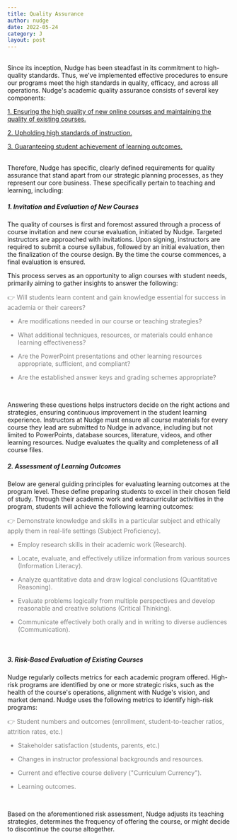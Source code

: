 ```yaml
---
title: Quality Assurance
author: nudge
date: 2022-05-24
category: J
layout: post
---
```


<br>
Since its inception, Nudge has been steadfast in its commitment to high-quality standards. Thus, we've implemented effective procedures to ensure our programs meet the high standards in quality, efficacy, and across all operations.
Nudge's academic quality assurance consists of several key components:

<u>1. Ensuring the high quality of new online courses and maintaining the quality of existing courses.</u>

<u>2. Upholding high standards of instruction.</u>

<u>3. Guaranteeing student achievement of learning outcomes.</u>

<br>
Therefore, Nudge has specific, clearly defined requirements for quality assurance that stand apart from our strategic planning processes, as they represent our core business. These specifically pertain to teaching and learning, including:
<br>

##### 1.	Invitation and Evaluation of New Courses
The quality of courses is first and foremost assured through a process of course invitation and new course evaluation, initiated by Nudge. Targeted instructors are approached with invitations. Upon signing, instructors are required to submit a course syllabus, followed by an initial evaluation, then the finalization of the course design. By the time the course commences, a final evaluation is ensured.

This process serves as an opportunity to align courses with student needs, primarily aiming to gather insights to answer the following:

<font color="gray">

👉 Will students learn content and gain knowledge essential for success in academia or their careers?<br>

-   Are modifications needed in our course or teaching strategies?<br>

-   What additional techniques, resources, or materials could enhance learning effectiveness?<br>

-   Are the PowerPoint presentations and other learning resources appropriate, sufficient, and compliant?<br>

-   Are the established answer keys and grading schemes appropriate?<br>

</font>
<br>

Answering these questions helps instructors decide on the right actions and strategies, ensuring continuous improvement in the student learning experience. Instructors at Nudge must ensure all course materials for every course they lead are submitted to Nudge in advance, including but not limited to PowerPoints, database sources, literature, videos, and other learning resources. Nudge evaluates the quality and completeness of all course files.
<br>

##### 2.	Assessment of Learning Outcomes
Below are general guiding principles for evaluating learning outcomes at the program level. These define preparing students to excel in their chosen field of study. Through their academic work and extracurricular activities in the program, students will achieve the following learning outcomes:

<font color="gray">
  
👉  Demonstrate knowledge and skills in a particular subject and ethically apply them in real-life settings (Subject Proficiency).<br>

-   Employ research skills in their academic work (Research).<br>
  
-   Locate, evaluate, and effectively utilize information from various sources (Information Literacy).<br>
  
-   Analyze quantitative data and draw logical conclusions (Quantitative Reasoning).<br>
  
-   Evaluate problems logically from multiple perspectives and develop reasonable and creative solutions (Critical Thinking).<br>

-   Communicate effectively both orally and in writing to diverse audiences (Communication).<br>

</font>
<br>

##### 3.	Risk-Based Evaluation of Existing Courses
Nudge regularly collects metrics for each academic program offered. High-risk programs are identified by one or more strategic risks, such as the health of the course's operations, alignment with Nudge's vision, and market demand. Nudge uses the following metrics to identify high-risk programs:

<font color="gray">

👉  Student numbers and outcomes (enrollment, student-to-teacher ratios, attrition rates, etc.)<br>

-   Stakeholder satisfaction (students, parents, etc.)<br>

-   Changes in instructor professional backgrounds and resources.<br>

-   Current and effective course delivery ("Curriculum Currency").<br>

-   Learning outcomes.<br>

</font>
<br>

Based on the aforementioned risk assessment, Nudge adjusts its teaching strategies, determines the frequency of offering the course, or might decide to discontinue the course altogether.
 
<br>
<br>
